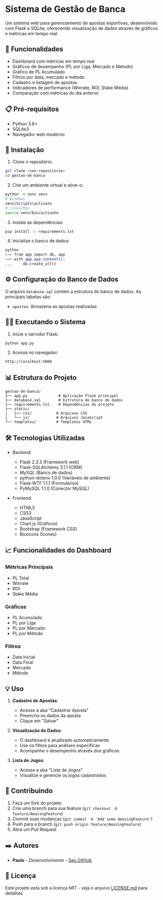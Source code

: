 # Sistema de Gestão de Banca

Um sistema web para gerenciamento de apostas esportivas, desenvolvido com Flask e SQLite, oferecendo visualização de dados através de gráficos e métricas em tempo real.

## 🚀 Funcionalidades

- Dashboard com métricas em tempo real
- Gráficos de desempenho (PL por Liga, Mercado e Método)
- Gráfico de PL Acumulado
- Filtros por data, mercado e método
- Cadastro e listagem de apostas
- Indicadores de performance (Winrate, ROI, Stake Média)
- Comparação com métricas do dia anterior

## 📋 Pré-requisitos

- Python 3.8+
- SQLite3
- Navegador web moderno

## 🔧 Instalação

1. Clone o repositório:
```bash
git clone <seu-repositorio>
cd gestao-de-banca
```

2. Crie um ambiente virtual e ative-o:
```bash
python -m venv venv
# Windows
venv\Scripts\activate
# Linux/Mac
source venv/bin/activate
```

3. Instale as dependências:
```bash
pip install -r requirements.txt
```

4. Inicialize o banco de dados:
```bash
python
>>> from app import db, app
>>> with app.app_context():
...     db.create_all()
```

## ⚙️ Configuração do Banco de Dados

O arquivo `database.sql` contém a estrutura do banco de dados. As principais tabelas são:

- `apostas`: Armazena as apostas realizadas


## 🏃‍♂️ Executando o Sistema

1. Inicie o servidor Flask:
```bash
python app.py
```

2. Acesse no navegador:
```
http://localhost:5000
```

## 📊 Estrutura do Projeto

```
gestao-de-banca/
├── app.py              # Aplicação Flask principal
├── database.sql        # Estrutura do banco de dados
├── requirements.txt    # Dependências do projeto
├── static/
│   ├── css/           # Arquivos CSS
│   └── js/            # Arquivos JavaScript
└── templates/         # Templates HTML
```

## 🛠️ Tecnologias Utilizadas

- Backend:
  - Flask 2.3.3 (Framework web)
  - Flask-SQLAlchemy 3.1.1 (ORM)
  - MySQL (Banco de dados)
  - python-dotenv 1.0.0 (Variáveis de ambiente)
  - Flask-WTF 1.1.1 (Formulários)
  - PyMySQL 1.1.0 (Conector MySQL)

- Frontend:
  - HTML5
  - CSS3
  - JavaScript
  - Chart.js (Gráficos)
  - Bootstrap (Framework CSS)
  - Boxicons (Ícones)

## 📈 Funcionalidades do Dashboard

### Métricas Principais
- PL Total
- Winrate
- ROI
- Stake Média

### Gráficos
- PL Acumulado
- PL por Liga
- PL por Mercado
- PL por Método

### Filtros
- Data Inicial
- Data Final
- Mercado
- Método

## 💡 Uso

1. **Cadastro de Apostas**:
   - Acesse a aba "Cadastrar Aposta"
   - Preencha os dados da aposta
   - Clique em "Salvar"

2. **Visualização de Dados**:
   - O dashboard é atualizado automaticamente
   - Use os filtros para análises específicas
   - Acompanhe o desempenho através dos gráficos

3. **Lista de Jogos**:
   - Acesse a aba "Lista de Jogos"
   - Visualize e gerencie os jogos cadastrados

## 🤝 Contribuindo

1. Faça um fork do projeto
2. Crie uma branch para sua feature (`git checkout -b feature/AmazingFeature`)
3. Commit suas mudanças (`git commit -m 'Add some AmazingFeature'`)
4. Push para a branch (`git push origin feature/AmazingFeature`)
5. Abra um Pull Request

## ✒️ Autores

* **Paulo** - *Desenvolvimento* - [Seu GitHub](https://github.com/seu-usuario)

## 📄 Licença

Este projeto está sob a licença MIT - veja o arquivo [LICENSE.md](LICENSE.md) para detalhes
